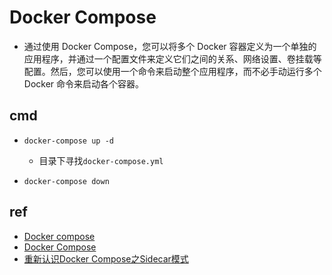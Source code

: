 # Docker Compose
+ 通过使用 Docker Compose，您可以将多个 Docker 容器定义为一个单独的应用程序，并通过一个配置文件来定义它们之间的关系、网络设置、卷挂载等配置。然后，您可以使用一个命令来启动整个应用程序，而不必手动运行多个 Docker 命令来启动各个容器。


## cmd
+ `docker-compose up -d`
    + 目录下寻找`docker-compose.yml`

+ `docker-compose down`

## ref

+ [Docker compose](https://yeasy.gitbook.io/docker_practice/compose/introduction)
+ [Docker Compose](https://www.runoob.com/docker/docker-compose.html)
+ [重新认识Docker Compose之Sidecar模式](https://cloud.tencent.com/developer/article/2076012)